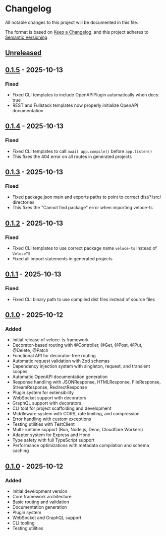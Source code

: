 # Changelog

All notable changes to this project will be documented in this file.

The format is based on [Keep a Changelog](https://keepachangelog.com/en/1.0.0/),
and this project adheres to [Semantic Versioning](https://semver.org/spec/v2.0.0.html).

## [Unreleased]

## [0.1.5] - 2025-10-13

### Fixed
- Fixed CLI templates to include OpenAPIPlugin automatically when docs: true
- REST and Fullstack templates now properly initialize OpenAPI documentation

## [0.1.4] - 2025-10-13

### Fixed
- Fixed CLI templates to call `await app.compile()` before `app.listen()`
- This fixes the 404 error on all routes in generated projects

## [0.1.3] - 2025-10-13

### Fixed
- Fixed package.json main and exports paths to point to correct dist/*/src/ directories
- This fixes the "Cannot find package" error when importing veloce-ts

## [0.1.2] - 2025-10-13

### Fixed
- Fixed CLI templates to use correct package name `veloce-ts` instead of `VeloceTS`
- Fixed all import statements in generated projects

## [0.1.1] - 2025-10-13

### Fixed
- Fixed CLI binary path to use compiled dist files instead of source files

## [0.1.0] - 2025-10-12

### Added
- Initial release of veloce-ts framework
- Decorator-based routing with @Controller, @Get, @Post, @Put, @Delete, @Patch
- Functional API for decorator-free routing
- Automatic request validation with Zod schemas
- Dependency injection system with singleton, request, and transient scopes
- Automatic OpenAPI documentation generation
- Response handling with JSONResponse, HTMLResponse, FileResponse, StreamResponse, RedirectResponse
- Plugin system for extensibility
- WebSocket support with decorators
- GraphQL support with decorators
- CLI tool for project scaffolding and development
- Middleware system with CORS, rate limiting, and compression
- Error handling with custom exceptions
- Testing utilities with TestClient
- Multi-runtime support (Bun, Node.js, Deno, Cloudflare Workers)
- Adapter system for Express and Hono
- Type safety with full TypeScript support
- Performance optimizations with metadata compilation and schema caching

## [0.1.0] - 2025-10-12

### Added
- Initial development version
- Core framework architecture
- Basic routing and validation
- Documentation generation
- Plugin system
- WebSocket and GraphQL support
- CLI tooling
- Testing utilities

[Unreleased]: https://github.com/AlfredoMejia3001/veloce-ts/compare/v0.1.5...HEAD
[0.1.5]: https://github.com/AlfredoMejia3001/veloce-ts/compare/v0.1.4...v0.1.5
[0.1.4]: https://github.com/AlfredoMejia3001/veloce-ts/compare/v0.1.3...v0.1.4
[0.1.3]: https://github.com/AlfredoMejia3001/veloce-ts/compare/v0.1.2...v0.1.3
[0.1.2]: https://github.com/AlfredoMejia3001/veloce-ts/compare/v0.1.1...v0.1.2
[0.1.1]: https://github.com/AlfredoMejia3001/veloce-ts/compare/v0.1.0...v0.1.1
[0.1.0]: https://github.com/AlfredoMejia3001/veloce-ts/releases/tag/v0.1.0
